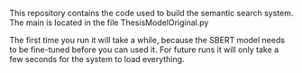 This repository contains the code used to build the semantic search system. The main is located in the file ThesisModelOriginal.py

The first time you run it will take a while, because the SBERT model needs to be fine-tuned before you can used it. For future runs it will only take a few seconds for the system to load everything.
